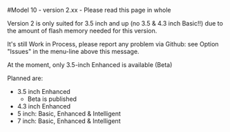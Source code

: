 #Model 10 - version 2.xx  -  Please read this page in whole

Version 2 is only suited for 3.5 inch and up (no 3.5 & 4.3 inch Basic!!) due to the amount of flash memory needed for this version.

It's still Work in Process, please report any problem via Github: see Option "Issues" in the menu-line above this message.

At the moment, only 3.5-inch Enhanced is available (Beta)

Planned are:
  * 3.5 inch Enhanced
      - Beta is published
  * 4.3 inch Enhanced
  * 5 inch: Basic, Enhanced & Intelligent
  * 7 inch: Basic, Enhanced & Intelligent
